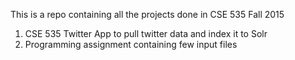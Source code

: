 
This is a repo containing all the projects done in CSE 535 Fall 2015
1) CSE 535 Twitter App to pull twitter data and index it to Solr
2) Programming assignment containing few input files
